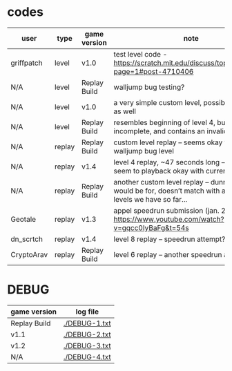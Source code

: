 # codes
user       | type   | game version | note | code
---------- | ------ | ------------ | ---- | ----
griffpatch | level  | v1.0         | test level code - https://scratch.mit.edu/discuss/topic/469020/?page=1#post-4710406 | `1234750196Z2Z394Z17Z2Z2Z193Z1Z3Z2Z1Z18Z1Z9Z2Z2Z2Z9Z2Z2Z2Z1Z182Z2Z1Z5Z1Z1Z2Z18Z1Z2Z1Z1Z2Z2Z2Z1Z2Z2Z2Z1Z182Z2Z1Z1Z3Z15Z1Z25Z1Z1Z1Z12Z1Z11Z1Z1Z1Z12Z1Z1Z2Z63Z1Z1Z182Z76Z1Z1Z37239ZZ1Z38416ZZZZ0Z0`
N/A        | level  | Replay Build | walljump bug testing? | `1234816196Z2Z596Z1Z7Z2Z5Z1Z176Z2Z8Z1Z7Z2Z5Z1Z176Z2Z8Z1Z7Z2Z5Z1Z176Z2Z8Z1Z7Z2Z5Z1Z178Z76Z1Z1Z3Z2Z1Z1Z195Z2Z1Z1Z195Z2Z1Z1Z191Z4Z1Z1Z3Z2Z1Z1Z191Z2Z1Z1Z3Z2Z1Z1Z191Z2Z1Z1Z3Z2Z1Z1Z195Z2Z1Z1Z195Z2Z1Z1Z195Z2Z1Z1Z195Z2Z1Z1Z195Z2Z1Z1Z35077ZZ1Z1962Z3Z1Z1Z36453ZZZZ0Z0`
N/A        | level  | v1.0         | a very simple custom level, possibly for testing as well | `1234618196Z2Z588Z1Z4Z15Z5Z1Z2Z63Z1Z1Z37816ZZ1Z38416ZZZZ0Z0`
N/A        | level  | Replay Build | resembles beginning of level 4, but noticeably incomplete, and contains an invalid tile | `1234985128Z2Z140Z1Z2Z2Z247Z9Z2Z2Z121Z1Z4Z15Z1Z1Z1Z12Z1Z15Z1Z1Z2Z11Z1Z2Z4Z6Z1Z1Z6Z2Z4Z1Z113Z8Z1Z15Z2Z8Z1Z12Z1Z1Z3Z2Z1Z1Z2Z2Z4Z1Z112Z7Z1Z2Z1Z3Z2Z2Z1Z1Z4Z2Z1Z1Z2Z2Z4Z1Z111Z15Z1Z12Z1Z8Z1Z11Z1Z1Z1Z8Z1Z12Z1Z1Z3Z2Z1Z1Z2Z2Z4Z1Z112Z10Z1Z2Z4Z1Z4Z2Z1Z1Z2Z2Z4Z1Z113Z2Z4Z1Z4Z2Z1Z1Z2Z4Z4Z1Z113Z2Z4Z1Z4Z2Z1Z1Z5Z2Z1Z1Z113Z2Z4Z1Z4Z2Z1Z1Z119Z2Z4Z1Z4Z2Z1Z1Z4Z5Z2Z1Z121Z2Z1Z1Z2Z5Z1Z2Z3Z1Z121Z4Z1Z1Z2Z4Z1Z2Z3Z1Z126Z4Z1Z2Z1Z1Z14566ZZ1Z16512ZZZZ0Z0`
N/A        | replay | Replay Build | custom level replay – seems okay with walljump bug level | `12347753griffpatchǇǇ12Ǉ209Ǉ104Ǉ1Ǉ120Ǉ9Ǉ131Ǉ1Ǉ132Ǉ0Ǉ174Ǉ2Ǉ178Ǉ0Ǉ185Ǉ8Ǉ186Ǉ9Ǉ197Ǉ1Ǉ198Ǉ0Ǉ202Ǉ2Ǉ203Ǉ0Ǉ222Ǉ2Ǉ229Ǉ0Ǉ232Ǉ1Ǉ233Ǉ9Ǉ247Ǉ0Ǉ254Ǉ2Ǉ255Ǉ0Ǉ274Ǉ8Ǉ279Ǉ9Ǉ289Ǉ0Ǉ298Ǉ2Ǉ299Ǉ10Ǉ312Ǉ0Ǉ323Ǉ1Ǉ330Ǉ9Ǉ344Ǉ0Ǉ349Ǉ10Ǉ351Ǉ8Ǉ352Ǉ9Ǉ368Ǉ1Ǉ369Ǉ0Ǉ376Ǉ1Ǉ381Ǉ0Ǉ391Ǉ9Ǉ408Ǉ1Ǉ409Ǉ0Ǉ413Ǉ2Ǉ416Ǉ10Ǉ417Ǉ9Ǉ426Ǉ1Ǉ427Ǉ0Ǉ436Ǉ2Ǉ446Ǉ0Ǉ451Ǉ1Ǉ452Ǉ9Ǉ467Ǉ1Ǉ469Ǉ0Ǉ471Ǉ2Ǉ473Ǉ0Ǉ490Ǉ8Ǉ495Ǉ9Ǉ505Ǉ0Ǉ508Ǉ2Ǉ509Ǉ0Ǉ531Ǉ8Ǉ535Ǉ9Ǉ542Ǉ8Ǉ543Ǉ0Ǉ548Ǉ2Ǉ549Ǉ0Ǉ1017Ǉ8Ǉ1025Ǉ9Ǉ1031Ǉ1Ǉ1033Ǉ0Ǉ1041Ǉ2Ǉ1042Ǉ0Ǉ1058Ǉ8Ǉ1064Ǉ9Ǉ1070Ǉ0Ǉ1073Ǉ2Ǉ1074Ǉ0Ǉ1076Ǉ8Ǉ1088Ǉ0Ǉ1109Ǉ8Ǉ1116Ǉ9Ǉ1122Ǉ0Ǉ1126Ǉ2Ǉ1127Ǉ10Ǉ1128Ǉ11Ǉ1129Ǉ9Ǉ1137Ǉ8Ǉ1139Ǉ0Ǉ1150Ǉ1Ǉ1174Ǉ0Ǉ1182Ǉ8Ǉ1186Ǉ9Ǉ1192Ǉ0Ǉ1204Ǉ2Ǉ1205Ǉ0Ǉ1206Ǉ8Ǉ1220Ǉ0Ǉ1233Ǉ2Ǉ1238Ǉ0Ǉ1241Ǉ8Ǉ1243Ǉ9Ǉ1254Ǉ1Ǉ1255Ǉ0Ǉ1264Ǉ2Ǉ1265Ǉ10Ǉ1266Ǉ8Ǉ1279Ǉ0Ǉ1301Ǉ8Ǉ1308Ǉ9Ǉ1315Ǉ1Ǉ1316Ǉ0Ǉ1320Ǉ10Ǉ1322Ǉ8Ǉ1341Ǉ0Ǉ1358Ǉ1Ǉ1365Ǉ9Ǉ1380Ǉ1Ǉ1381Ǉ0Ǉ1383Ǉ2Ǉ1384Ǉ10Ǉ1386Ǉ8Ǉ1396Ǉ0Ǉ1414Ǉ8Ǉ1418Ǉ9Ǉ1426Ǉ0Ǉ1428Ǉ10Ǉ1430Ǉ8Ǉ1431Ǉ9Ǉ1446Ǉ1Ǉ1447Ǉ0Ǉ1451Ǉ1Ǉ1455Ǉ0Ǉ1464Ǉ1Ǉ1469Ǉ9Ǉ1482Ǉ0Ǉ1483Ǉ2Ǉ1484Ǉ10Ǉ1487Ǉ9Ǉ1495Ǉ8Ǉ1496Ǉ0Ǉ1507Ǉ2Ǉ1513Ǉ0Ǉ1517Ǉ8Ǉ1519Ǉ9Ǉ1530Ǉ0Ǉ1532Ǉ10Ǉ1534Ǉ9Ǉ1551Ǉ0Ǉ1557Ǉ8Ǉ1561Ǉ0Ǉ1610Ǉ8Ǉ1615Ǉ0Ǉ1619Ǉ1Ǉ1620Ǉ9Ǉ1626Ǉ10Ǉ1627Ǉ0Ǉ1643Ǉ2Ǉ1646Ǉ0Ǉ1669Ǉ8Ǉ1673Ǉ9Ǉ1681Ǉ0Ǉ1683Ǉ2Ǉ1685Ǉ0Ǉ1688Ǉ8Ǉ1700Ǉ0Ǉ1716Ǉ8Ǉ1721Ǉ9Ǉ1729Ǉ0Ǉ1733Ǉ2Ǉ1734Ǉ10Ǉ1736Ǉ8Ǉ1750Ǉ0Ǉ1769Ǉ8Ǉ1773Ǉ9Ǉ1781Ǉ8Ǉ1782Ǉ0Ǉ1785Ǉ2Ǉ1786Ǉ10Ǉ1787Ǉ8Ǉ1788Ǉ9Ǉ1797Ǉ8Ǉ1798Ǉ0Ǉ1817Ǉ1Ǉ1830Ǉ9Ǉ1843Ǉ0Ǉ1845Ǉ2Ǉ1846Ǉ10Ǉ1849Ǉ9Ǉ1860Ǉ1Ǉ1861Ǉ0Ǉ1881Ǉ2Ǉ1885Ǉ0Ǉ1890Ǉ1Ǉ1893Ǉ9Ǉ1903Ǉ0Ǉ1904Ǉ10Ǉ1908Ǉ9Ǉ1927Ǉ0Ǉ1934Ǉ2Ǉ1937Ǉ0Ǉ1940Ǉ1Ǉ1948Ǉ9Ǉ1962Ǉ0Ǉ1963Ǉ10Ǉ1967Ǉ9Ǉ1979Ǉ0Ǉ2230Ǉ1Ǉ2240Ǉ9Ǉ2250Ǉ1Ǉ2251Ǉ2Ǉ2252Ǉ10Ǉ2254Ǉ9Ǉ2269Ǉ0Ǉ2287Ǉ1Ǉ2295Ǉ9Ǉ2308Ǉ0Ǉ2309Ǉ10Ǉ2310Ǉ9Ǉ2328Ǉ0Ǉ2334Ǉ1Ǉ2340Ǉ0Ǉ2350Ǉ9Ǉ2364Ǉ0Ǉ2365Ǉ2Ǉ2366Ǉ10Ǉ2369Ǉ9Ǉ2386Ǉ1Ǉ2394Ǉ0Ǉ2398Ǉ1Ǉ2405Ǉ0Ǉ2410Ǉ8Ǉ2413Ǉ9Ǉ2425Ǉ1Ǉ2429Ǉ0Ǉ2432Ǉ2Ǉ2435Ǉ9Ǉ2448Ǉ1Ǉ2449Ǉ0Ǉ2469Ǉ2Ǉ2471Ǉ9Ǉ2484Ǉ0Ǉ2495Ǉ1Ǉ2510Ǉ9Ǉ2521Ǉ1Ǉ2522Ǉ0Ǉ2524Ǉ2Ǉ2527Ǉ9Ǉ2551Ǉ0Ǉ2556Ǉ1Ǉ2570Ǉ9Ǉ2580Ǉ2Ǉ2583Ǉ9Ǉ2588Ǉ0Ǉ2589Ǉ1Ǉ2595Ǉ9Ǉ2605Ǉ1Ǉ2606Ǉ0Ǉ2625Ǉ10Ǉ2626Ǉ2Ǉ2627Ǉ0Ǉ2628Ǉ9Ǉ2641Ǉ3Ǉ2650Ǉ0Ǉ2660Ǉ1Ǉ2666Ǉ0Ǉ2668Ǉ2Ǉ2707Ǉ10Ǉ2722Ǉ2Ǉ2735Ǉ10Ǉ2745Ǉ2Ǉ2746Ǉ0Ǉ2749Ǉ1Ǉ2771Ǉ3Ǉ2773Ǉ1Ǉ2775Ǉ3Ǉ2779Ǉ1Ǉ2786Ǉ9Ǉ2798Ǉ1Ǉ2810Ǉ0Ǉ2818Ǉ9Ǉ2827Ǉ1Ǉ2880Ǉ3Ǉ2883Ǉ2Ǉ2888Ǉ0Ǉ2889Ǉ1Ǉ2894Ǉ0Ǉ2899Ǉ1Ǉ2902Ǉ9Ǉ2920Ǉ8Ǉ2921Ǉ10Ǉ2933Ǉ2Ǉ2934Ǉ0Ǉ2937Ǉ1Ǉ2944Ǉ9Ǉ2960Ǉ1Ǉ2965Ǉ9Ǉ2971Ǉ8Ǉ2974Ǉ10Ǉ2975Ǉ2Ǉ2979Ǉ8Ǉ2980Ǉ10Ǉ2999Ǉ8Ǉ3000Ǉ0`
N/A        | replay | v1.4         | level 4 replay, ~47 seconds long – doesn’t seem to playback okay with current layout | `12346719griffpatchǇǇ5Ǉ42Ǉ1Ǉ1Ǉ19Ǉ9Ǉ21Ǉ1Ǉ34Ǉ9Ǉ39Ǉ1Ǉ54Ǉ9Ǉ59Ǉ1Ǉ98Ǉ9Ǉ106Ǉ1Ǉ112Ǉ9Ǉ119Ǉ10Ǉ125Ǉ2Ǉ129Ǉ0Ǉ131Ǉ1Ǉ136Ǉ9Ǉ143Ǉ10Ǉ147Ǉ2Ǉ149Ǉ10Ǉ159Ǉ8Ǉ160Ǉ0Ǉ162Ǉ1Ǉ174Ǉ9Ǉ180Ǉ1Ǉ190Ǉ0Ǉ198Ǉ1Ǉ215Ǉ9Ǉ217Ǉ10Ǉ223Ǉ2Ǉ228Ǉ10Ǉ231Ǉ12Ǉ233Ǉ8Ǉ235Ǉ9Ǉ238Ǉ1Ǉ256Ǉ9Ǉ266Ǉ1Ǉ275Ǉ9Ǉ289Ǉ1Ǉ307Ǉ9Ǉ316Ǉ1Ǉ326Ǉ0Ǉ329Ǉ8Ǉ338Ǉ9Ǉ341Ǉ1Ǉ346Ǉ9Ǉ354Ǉ1Ǉ357Ǉ0Ǉ361Ǉ1Ǉ364Ǉ9Ǉ381Ǉ1Ǉ388Ǉ9Ǉ400Ǉ1Ǉ417Ǉ9Ǉ440Ǉ1Ǉ459Ǉ3Ǉ460Ǉ2Ǉ464Ǉ0Ǉ471Ǉ1Ǉ474Ǉ0Ǉ487Ǉ1Ǉ517Ǉ9Ǉ520Ǉ1Ǉ537Ǉ9Ǉ544Ǉ1Ǉ547Ǉ9Ǉ551Ǉ1Ǉ555Ǉ9Ǉ562Ǉ1Ǉ584Ǉ9Ǉ604Ǉ1Ǉ605Ǉ0Ǉ610Ǉ8Ǉ618Ǉ9Ǉ623Ǉ1Ǉ625Ǉ0Ǉ632Ǉ8Ǉ636Ǉ9Ǉ647Ǉ1Ǉ683Ǉ0Ǉ688Ǉ2Ǉ708Ǉ0Ǉ738Ǉ9Ǉ751Ǉ1Ǉ754Ǉ0Ǉ756Ǉ2Ǉ768Ǉ9Ǉ780Ǉ1Ǉ811Ǉ0Ǉ818Ǉ1Ǉ829Ǉ0Ǉ837Ǉ1Ǉ845Ǉ9Ǉ856Ǉ1Ǉ858Ǉ0Ǉ864Ǉ8Ǉ866Ǉ9Ǉ874Ǉ1Ǉ877Ǉ0Ǉ881Ǉ8Ǉ884Ǉ0Ǉ888Ǉ1Ǉ899Ǉ9Ǉ900Ǉ8Ǉ902Ǉ0Ǉ914Ǉ1Ǉ927Ǉ0Ǉ934Ǉ2Ǉ937Ǉ1Ǉ945Ǉ0Ǉ953Ǉ1Ǉ964Ǉ9Ǉ985Ǉ1Ǉ993Ǉ9Ǉ1005Ǉ1Ǉ1016Ǉ9Ǉ1033Ǉ1Ǉ1037Ǉ0Ǉ1040Ǉ8Ǉ1042Ǉ0Ǉ1055Ǉ1Ǉ1070Ǉ0Ǉ1074Ǉ1Ǉ1082Ǉ0Ǉ1086Ǉ1Ǉ1090Ǉ9Ǉ1113Ǉ1Ǉ1117Ǉ9Ǉ1129Ǉ1Ǉ1130Ǉ0Ǉ1178Ǉ1Ǉ1189Ǉ8Ǉ1195Ǉ9Ǉ1197Ǉ1Ǉ1199Ǉ0Ǉ1206Ǉ1Ǉ1221Ǉ9Ǉ1226Ǉ11Ǉ1227Ǉ10Ǉ1228Ǉ2Ǉ1231Ǉ10Ǉ1233Ǉ8Ǉ1242Ǉ9Ǉ1248Ǉ1Ǉ1249Ǉ0Ǉ1265Ǉ2Ǉ1270Ǉ0Ǉ1276Ǉ1Ǉ1277Ǉ9Ǉ1278Ǉ0Ǉ1292Ǉ1Ǉ1316Ǉ9Ǉ1338Ǉ1Ǉ1355Ǉ0Ǉ1363Ǉ9Ǉ1371Ǉ11Ǉ1372Ǉ10Ǉ1380Ǉ2Ǉ1382Ǉ10Ǉ1392Ǉ8Ǉ1393Ǉ0Ǉ1395Ǉ1Ǉ1399Ǉ9Ǉ1410Ǉ1`
N/A        | replay | Replay Build | another custom level replay – dunno what this would be for, doesn’t match with any custom levels we have so far... | `12346734griffpatchǇǇ12Ǉ155Ǉ92Ǉ1Ǉ108Ǉ9Ǉ112Ǉ1Ǉ114Ǉ5Ǉ117Ǉ1Ǉ125Ǉ5Ǉ127Ǉ1Ǉ135Ǉ0Ǉ144Ǉ2Ǉ150Ǉ0Ǉ153Ǉ1Ǉ154Ǉ9Ǉ163Ǉ5Ǉ164Ǉ1Ǉ170Ǉ0Ǉ179Ǉ1Ǉ191Ǉ0Ǉ199Ǉ2Ǉ200Ǉ10Ǉ206Ǉ2Ǉ209Ǉ6Ǉ211Ǉ2Ǉ227Ǉ6Ǉ229Ǉ2Ǉ240Ǉ6Ǉ242Ǉ10Ǉ246Ǉ2Ǉ248Ǉ6Ǉ250Ǉ2Ǉ265Ǉ0Ǉ267Ǉ1Ǉ271Ǉ9Ǉ279Ǉ1Ǉ280Ǉ5Ǉ282Ǉ1Ǉ287Ǉ5Ǉ289Ǉ1Ǉ294Ǉ4Ǉ296Ǉ0Ǉ301Ǉ2Ǉ309Ǉ0Ǉ311Ǉ1Ǉ314Ǉ9Ǉ320Ǉ1Ǉ323Ǉ5Ǉ324Ǉ1Ǉ327Ǉ5Ǉ329Ǉ1Ǉ333Ǉ0Ǉ344Ǉ2Ǉ350Ǉ0Ǉ355Ǉ1Ǉ356Ǉ9Ǉ366Ǉ13Ǉ367Ǉ5Ǉ368Ǉ1Ǉ371Ǉ0Ǉ386Ǉ2Ǉ393Ǉ0Ǉ394Ǉ1Ǉ397Ǉ9Ǉ402Ǉ5Ǉ404Ǉ1Ǉ413Ǉ0Ǉ419Ǉ2Ǉ426Ǉ0Ǉ428Ǉ9Ǉ439Ǉ13Ǉ440Ǉ5Ǉ443Ǉ1Ǉ448Ǉ0Ǉ458Ǉ1Ǉ459Ǉ9Ǉ461Ǉ13Ǉ463Ǉ9Ǉ468Ǉ13Ǉ470Ǉ9Ǉ474Ǉ1Ǉ475Ǉ0Ǉ478Ǉ2Ǉ488Ǉ0Ǉ489Ǉ1Ǉ490Ǉ9Ǉ494Ǉ13Ǉ496Ǉ9Ǉ501Ǉ13Ǉ503Ǉ9Ǉ507Ǉ13Ǉ509Ǉ5Ǉ510Ǉ0Ǉ520Ǉ9Ǉ521Ǉ13Ǉ524Ǉ9Ǉ527Ǉ13Ǉ530Ǉ9Ǉ534Ǉ1Ǉ535Ǉ0Ǉ540Ǉ2Ǉ551Ǉ0Ǉ555Ǉ9Ǉ567Ǉ1Ǉ568Ǉ5Ǉ570Ǉ1Ǉ572Ǉ5Ǉ575Ǉ1Ǉ579Ǉ5Ǉ581Ǉ1Ǉ582Ǉ0Ǉ584Ǉ2Ǉ588Ǉ3Ǉ589Ǉ1Ǉ601Ǉ0Ǉ602Ǉ2Ǉ609Ǉ10Ǉ612Ǉ14Ǉ614Ǉ2Ǉ617Ǉ6Ǉ619Ǉ2Ǉ622Ǉ6Ǉ624Ǉ2Ǉ633Ǉ0Ǉ634Ǉ1Ǉ647Ǉ2Ǉ657Ǉ10Ǉ658Ǉ14Ǉ660Ǉ2Ǉ663Ǉ6Ǉ666Ǉ2Ǉ668Ǉ6Ǉ671Ǉ2Ǉ673Ǉ6Ǉ676Ǉ2Ǉ680Ǉ6Ǉ682Ǉ2Ǉ695Ǉ10Ǉ698Ǉ14Ǉ699Ǉ6Ǉ700Ǉ2Ǉ703Ǉ6Ǉ705Ǉ2Ǉ708Ǉ6Ǉ711Ǉ2Ǉ718Ǉ0Ǉ723Ǉ1Ǉ725Ǉ9Ǉ733Ǉ13Ǉ734Ǉ5Ǉ736Ǉ1Ǉ738Ǉ5Ǉ740Ǉ1Ǉ744Ǉ5Ǉ747Ǉ1Ǉ763Ǉ0Ǉ764Ǉ2Ǉ773Ǉ10Ǉ783Ǉ2Ǉ785Ǉ6Ǉ788Ǉ2Ǉ790Ǉ6Ǉ793Ǉ2Ǉ801Ǉ0Ǉ809Ǉ1Ǉ811Ǉ9Ǉ817Ǉ1Ǉ822Ǉ5Ǉ825Ǉ1Ǉ830Ǉ0Ǉ840Ǉ1Ǉ841Ǉ9Ǉ848Ǉ5`
Geotale    | replay | v1.3         | appel speedrun submission (jan. 2021)  – https://www.youtube.com/watch?v=gqcc0IyBaFg&t=54s | `12345890GeotaleǇǇ4Ǉ68Ǉ1Ǉ1Ǉ38Ǉ9Ǉ40Ǉ1Ǉ78Ǉ9Ǉ81Ǉ1Ǉ101Ǉ9Ǉ102Ǉ1Ǉ115Ǉ10Ǉ120Ǉ9Ǉ131Ǉ1Ǉ136Ǉ2Ǉ139Ǉ0Ǉ149Ǉ1Ǉ175Ǉ9Ǉ178Ǉ1Ǉ201Ǉ9Ǉ206Ǉ1Ǉ209Ǉ8Ǉ215Ǉ0Ǉ217Ǉ9Ǉ227Ǉ1Ǉ285Ǉ9Ǉ293Ǉ0Ǉ294Ǉ8Ǉ301Ǉ0Ǉ303Ǉ8Ǉ304Ǉ9Ǉ314Ǉ1Ǉ342Ǉ9Ǉ344Ǉ1Ǉ361Ǉ9Ǉ363Ǉ1Ǉ387Ǉ9Ǉ388Ǉ1`
dn_scrtch  | replay | v1.4         | level 8 replay – speedrun attempt? | `12347106dn_scrtchǇǇ9Ǉ1434Ǉ91Ǉ1Ǉ107Ǉ3Ǉ108Ǉ11Ǉ109Ǉ10Ǉ112Ǉ2Ǉ117Ǉ10Ǉ118Ǉ11Ǉ120Ǉ9Ǉ123Ǉ1Ǉ130Ǉ0Ǉ142Ǉ1Ǉ167Ǉ9Ǉ172Ǉ1Ǉ176Ǉ9Ǉ181Ǉ1Ǉ185Ǉ9Ǉ189Ǉ1Ǉ193Ǉ9Ǉ196Ǉ11Ǉ197Ǉ3Ǉ198Ǉ2Ǉ202Ǉ0Ǉ220Ǉ2Ǉ221Ǉ10Ǉ224Ǉ2Ǉ259Ǉ0Ǉ268Ǉ2Ǉ269Ǉ4Ǉ274Ǉ0Ǉ276Ǉ4Ǉ278Ǉ0Ǉ279Ǉ1Ǉ312Ǉ9Ǉ323Ǉ1Ǉ360Ǉ9Ǉ370Ǉ1Ǉ377Ǉ5Ǉ413Ǉ1Ǉ418Ǉ3Ǉ419Ǉ11Ǉ421Ǉ10Ǉ424Ǉ2Ǉ426Ǉ0Ǉ434Ǉ2Ǉ447Ǉ0Ǉ474Ǉ2Ǉ476Ǉ10Ǉ482Ǉ2Ǉ486Ǉ10Ǉ489Ǉ11Ǉ494Ǉ9Ǉ495Ǉ1Ǉ503Ǉ9Ǉ512Ǉ1Ǉ516Ǉ9Ǉ522Ǉ1Ǉ538Ǉ9Ǉ548Ǉ1Ǉ554Ǉ0Ǉ556Ǉ2Ǉ563Ǉ10Ǉ567Ǉ1Ǉ572Ǉ9Ǉ580Ǉ1Ǉ582Ǉ0Ǉ594Ǉ2Ǉ597Ǉ10Ǉ599Ǉ11Ǉ601Ǉ9Ǉ605Ǉ1Ǉ612Ǉ0Ǉ620Ǉ2Ǉ624Ǉ10Ǉ625Ǉ11Ǉ629Ǉ9Ǉ633Ǉ1Ǉ638Ǉ0Ǉ647Ǉ2Ǉ650Ǉ10Ǉ651Ǉ11Ǉ655Ǉ9Ǉ659Ǉ1Ǉ662Ǉ0Ǉ665Ǉ8Ǉ670Ǉ1Ǉ692Ǉ0Ǉ697Ǉ1Ǉ701Ǉ0Ǉ712Ǉ4Ǉ715Ǉ0Ǉ719Ǉ4Ǉ721Ǉ0Ǉ723Ǉ4Ǉ728Ǉ0Ǉ729Ǉ2Ǉ740Ǉ0Ǉ768Ǉ8Ǉ772Ǉ9Ǉ778Ǉ1Ǉ784Ǉ9Ǉ796Ǉ1Ǉ805Ǉ9Ǉ808Ǉ1Ǉ915Ǉ0Ǉ927Ǉ1Ǉ936Ǉ0Ǉ949Ǉ2Ǉ953Ǉ0Ǉ962Ǉ2Ǉ967Ǉ0Ǉ988Ǉ4Ǉ991Ǉ0Ǉ995Ǉ4Ǉ996Ǉ0Ǉ1000Ǉ4Ǉ1003Ǉ0Ǉ1005Ǉ4Ǉ1008Ǉ0Ǉ1021Ǉ1Ǉ1046Ǉ0Ǉ1051Ǉ8Ǉ1055Ǉ0Ǉ1062Ǉ1Ǉ1070Ǉ0Ǉ1080Ǉ1Ǉ1114Ǉ9Ǉ1116Ǉ1Ǉ1127Ǉ9Ǉ1138Ǉ1Ǉ1143Ǉ9Ǉ1151Ǉ1Ǉ1174Ǉ0Ǉ1186Ǉ1Ǉ1188Ǉ9Ǉ1192Ǉ1Ǉ1199Ǉ0Ǉ1214Ǉ1Ǉ1219Ǉ0Ǉ1225Ǉ1Ǉ1229Ǉ0Ǉ1233Ǉ8Ǉ1236Ǉ0Ǉ1240Ǉ1Ǉ1243Ǉ0Ǉ1247Ǉ1Ǉ1252Ǉ9Ǉ1253Ǉ8Ǉ1260Ǉ9Ǉ1263Ǉ1Ǉ1270Ǉ0Ǉ1271Ǉ8Ǉ1274Ǉ9Ǉ1275Ǉ1Ǉ1278Ǉ0Ǉ1289Ǉ1Ǉ1290Ǉ9Ǉ1299Ǉ1Ǉ1307Ǉ0Ǉ1315Ǉ1Ǉ1321Ǉ9Ǉ1326Ǉ1Ǉ1330Ǉ0Ǉ1335Ǉ1Ǉ1360Ǉ9Ǉ1361Ǉ11Ǉ1362Ǉ10Ǉ1367Ǉ2Ǉ1371Ǉ10Ǉ1374Ǉ11Ǉ1377Ǉ9Ǉ1380Ǉ1Ǉ1394Ǉ9Ǉ1398Ǉ1Ǉ1405Ǉ0Ǉ1413Ǉ1Ǉ1424Ǉ9Ǉ1436Ǉ1Ǉ1443Ǉ9Ǉ1452Ǉ1Ǉ1455Ǉ2Ǉ1463Ǉ0Ǉ1465Ǉ2Ǉ1483Ǉ0Ǉ1484Ǉ1Ǉ1487Ǉ9Ǉ1491Ǉ1Ǉ1494Ǉ0Ǉ1495Ǉ2Ǉ1500Ǉ10Ǉ1502Ǉ2Ǉ1520Ǉ0Ǉ1521Ǉ8Ǉ1525Ǉ0Ǉ1526Ǉ2Ǉ1531Ǉ8Ǉ1533Ǉ0Ǉ1542Ǉ2Ǉ1546Ǉ0Ǉ1562Ǉ2Ǉ1570Ǉ0Ǉ1574Ǉ2Ǉ1581Ǉ10Ǉ1584Ǉ2Ǉ1585Ǉ0Ǉ1593Ǉ1Ǉ1600Ǉ3Ǉ1601Ǉ11Ǉ1603Ǉ10Ǉ1608Ǉ2Ǉ1611Ǉ10Ǉ1613Ǉ11Ǉ1614Ǉ9Ǉ1621Ǉ1Ǉ1632Ǉ9`
CryptoArav | replay | Replay Build | level 6 replay – another speedrun attempt? | `12346320CryptoAravǇǇ7Ǉ366Ǉ1Ǉ1Ǉ17Ǉ9Ǉ32Ǉ1Ǉ34Ǉ9Ǉ43Ǉ1Ǉ55Ǉ9Ǉ60Ǉ1Ǉ82Ǉ9Ǉ95Ǉ1Ǉ97Ǉ0Ǉ109Ǉ8Ǉ111Ǉ9Ǉ122Ǉ1Ǉ129Ǉ9Ǉ137Ǉ1Ǉ142Ǉ0Ǉ143Ǉ10Ǉ162Ǉ1Ǉ166Ǉ9Ǉ174Ǉ1Ǉ186Ǉ9Ǉ188Ǉ1Ǉ203Ǉ3Ǉ204Ǉ2Ǉ217Ǉ10Ǉ218Ǉ11Ǉ222Ǉ9Ǉ233Ǉ1Ǉ239Ǉ9Ǉ259Ǉ1Ǉ269Ǉ9Ǉ289Ǉ1Ǉ300Ǉ9Ǉ316Ǉ1Ǉ324Ǉ9Ǉ347Ǉ1Ǉ350Ǉ9Ǉ367Ǉ1Ǉ369Ǉ9Ǉ370Ǉ11Ǉ372Ǉ10Ǉ382Ǉ2Ǉ394Ǉ10Ǉ403Ǉ2Ǉ407Ǉ1Ǉ422Ǉ9Ǉ444Ǉ1Ǉ482Ǉ9Ǉ513Ǉ1Ǉ536Ǉ9Ǉ567Ǉ1Ǉ603Ǉ9Ǉ610Ǉ1Ǉ613Ǉ9Ǉ620Ǉ1Ǉ627Ǉ9Ǉ636Ǉ1Ǉ668Ǉ9Ǉ672Ǉ1Ǉ708Ǉ9Ǉ711Ǉ1Ǉ748Ǉ9Ǉ753Ǉ1Ǉ761Ǉ11Ǉ762Ǉ10Ǉ773Ǉ2Ǉ776Ǉ10Ǉ777Ǉ9Ǉ789Ǉ1Ǉ801Ǉ9Ǉ805Ǉ1Ǉ821Ǉ0Ǉ826Ǉ2Ǉ830Ǉ0Ǉ837Ǉ1Ǉ840Ǉ0Ǉ854Ǉ8Ǉ857Ǉ9Ǉ867Ǉ1Ǉ871Ǉ3Ǉ873Ǉ2Ǉ874Ǉ10Ǉ885Ǉ2Ǉ888Ǉ10Ǉ889Ǉ11Ǉ891Ǉ9Ǉ899Ǉ1Ǉ912Ǉ9Ǉ931Ǉ1Ǉ944Ǉ9Ǉ953Ǉ1Ǉ960Ǉ9Ǉ968Ǉ1Ǉ972Ǉ0Ǉ974Ǉ1Ǉ980Ǉ9Ǉ990Ǉ1Ǉ1005Ǉ9Ǉ1015Ǉ1Ǉ1029Ǉ9Ǉ1053Ǉ1Ǉ1055Ǉ9Ǉ1064Ǉ1`

# DEBUG
game version | log file
------------ | --------
Replay Build | [./DEBUG-1.txt](./DEBUG-1.txt)
v1.1         | [./DEBUG-2.txt](./DEBUG-2.txt)
v1.2         | [./DEBUG-3.txt](./DEBUG-3.txt)
N/A          | [./DEBUG-4.txt](./DEBUG-4.txt)